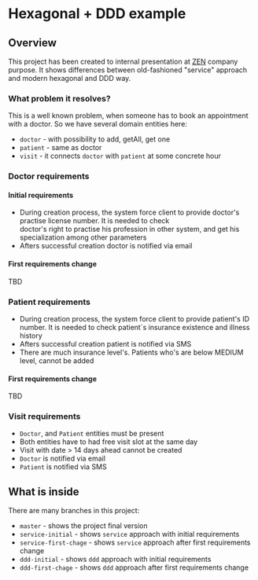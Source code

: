 # Hexagonal + DDD example

## Overview

This project has been created to internal presentation at [ZEN](http://zen.com) company purpose. It shows 
differences between old-fashioned "service" approach and modern hexagonal and DDD way. 

### What problem it resolves?

This is a well known problem, when someone has to book an appointment with a doctor. So we have several domain 
entities here:

- `doctor` - with possibility to add, getAll, get one
- `patient` - same as doctor
- `visit` - it connects `doctor` with `patient` at some concrete hour

### Doctor requirements

#### Initial requirements

- During creation process, the system force client to provide doctor's practise license number. It is needed to check  
  doctor's right to practise his profession in other system, and get his specialization among other parameters
- Afters successful creation doctor is notified via email

#### First requirements change

TBD


### Patient requirements

- During creation process, the system force client to provide patient's ID number. It is needed to 
  check patient`s insurance existence and illness history
- Afters successful creation patient is notified via SMS
- There are much insurance level's. Patients who's are below MEDIUM level, cannot be added

#### First requirements change

TBD

### Visit requirements

- `Doctor`, and `Patient` entities must be present
- Both entities have to had free visit slot at the same day
- Visit with date > 14 days ahead cannot be created
- `Doctor` is notified via email 
- `Patient` is notified via SMS

## What is inside

There are many branches in this project:

- `master` - shows the project final version
- `service-initial` - shows `service` approach with initial requirements
- `service-first-chage` - shows `service` approach after first requirements change
- `ddd-initial` - shows `ddd` approach with initial requirements
- `ddd-first-chage` - shows `ddd` approach after first requirements change

